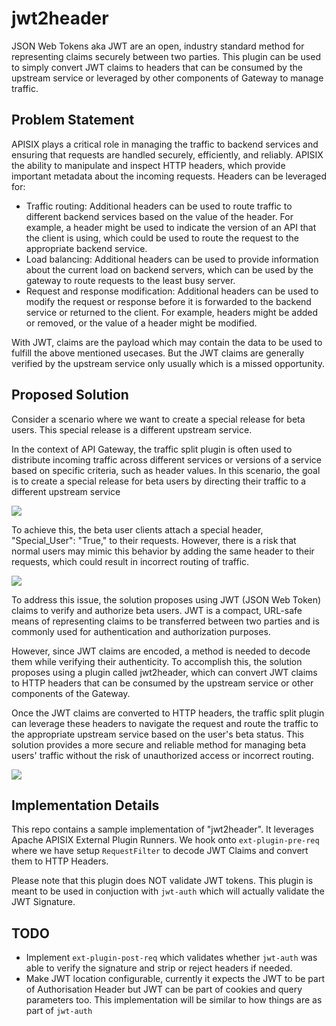 # jwt2header

JSON Web Tokens aka JWT are an open, industry standard method for representing claims securely between two parties. This plugin can be used to simply convert JWT claims to headers that can be consumed by the upstream service or leveraged by other components of Gateway to manage traffic.

## Problem Statement

APISIX plays a critical role in managing the traffic to backend services and ensuring that requests are handled securely, efficiently, and reliably. APISIX the ability to manipulate and inspect HTTP headers, which provide important metadata about the incoming requests. Headers can be leveraged for: 
- Traffic routing: Additional headers can be used to route traffic to different backend services based on the value of the header. For example, a header might be used to indicate the version of an API that the client is using, which could be used to route the request to the appropriate backend service.
- Load balancing: Additional headers can be used to provide information about the current load on backend servers, which can be used by the gateway to route requests to the least busy server.
- Request and response modification: Additional headers can be used to modify the request or response before it is forwarded to the backend service or returned to the client. For example, headers might be added or removed, or the value of a header might be modified.


With JWT, claims are the payload which may contain the data to be used to fulfill the above  mentioned usecases. But the JWT claims are generally verified by the upstream service only usually which is a missed opportunity.

## Proposed Solution

Consider a scenario where we want to create a special release for beta users. This special release is a different upstream service.



In the context of API Gateway, the traffic split plugin is often used to distribute incoming traffic across different services or versions of a service based on specific criteria, such as header values. In this scenario, the goal is to create a special release for beta users by directing their traffic to a different upstream service

![](https://i.imgur.com/EYnUt44.png)


To achieve this, the beta user clients attach a special header, "Special_User": "True," to their requests. However, there is a risk that normal users may mimic this behavior by adding the same header to their requests, which could result in incorrect routing of traffic.

![](https://i.imgur.com/roq25Yv.png)


To address this issue, the solution proposes using JWT (JSON Web Token) claims to verify and authorize beta users. JWT is a compact, URL-safe means of representing claims to be transferred between two parties and is commonly used for authentication and authorization purposes.

However, since JWT claims are encoded, a method is needed to decode them while verifying their authenticity. To accomplish this, the solution proposes using a plugin called jwt2header, which can convert JWT claims to HTTP headers that can be consumed by the upstream service or other components of the Gateway.

Once the JWT claims are converted to HTTP headers, the traffic split plugin can leverage these headers to navigate the request and route the traffic to the appropriate upstream service based on the user's beta status. This solution provides a more secure and reliable method for managing beta users' traffic without the risk of unauthorized access or incorrect routing.

![](https://i.imgur.com/ehZ6mdH.png)

## Implementation Details

This repo contains a sample implementation of "jwt2header". 
It leverages Apache APISIX External Plugin Runners.
We hook onto `ext-plugin-pre-req` where we have setup `RequestFilter` to decode JWT Claims and convert them to HTTP Headers.

Please note that this plugin does NOT validate JWT tokens. This plugin is meant to be used in conjuction with `jwt-auth` which will actually validate the JWT Signature.

## TODO

- Implement `ext-plugin-post-req` which validates whether `jwt-auth` was able to verify the signature and strip or reject headers if needed.
- Make JWT location configurable, currently it expects the JWT to be part of Authorisation Header but JWT can be part of cookies and query parameters too. This implementation will be similar to how things are as part of `jwt-auth`
